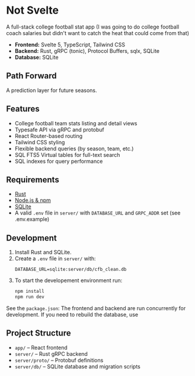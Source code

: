 # Not Svelte

A full-stack college football stat app (I was going to do college football coach salaries but didn't want to catch the heat that could come from that)

- **Frontend:** Svelte 5, TypeScript, Tailwind CSS
- **Backend:** Rust, gRPC (tonic), Protocol Buffers, sqlx, SQLite
- **Database:** SQLite

## Path Forward

A prediction layer for future seasons.

## Features

- College football team stats listing and detail views
- Typesafe API via gRPC and protobuf
- React Router-based routing
- Tailwind CSS styling
- Flexible backend queries (by season, team, etc.)
- SQL FTS5 Virtual tables for full-text search
- SQL indexes for query performance

## Requirements

- [Rust](https://www.rust-lang.org/tools/install)
- [Node.js & npm](https://nodejs.org/)
- [SQLite](https://www.sqlite.org/)
- A valid `.env` file in `server/` with `DATABASE_URL` and `GRPC_ADDR` set (see .env.example)

## Development

1. Install Rust and SQLite.
2. Create a `.env` file in `server/` with:
   ```
   DATABASE_URL=sqlite:server/db/cfb_clean.db
   ```
3. To start the developement environment run:
   ```bash
   npm install
   npm run dev
   ```

See the `package.json`: The frontend and backend are run concurrently for development.
If you need to rebuild the database, use

## Project Structure

- `app/` – React frontend
- `server/` – Rust gRPC backend
- `server/proto/` – Protobuf definitions
- `server/db/` – SQLite database and migration scripts
